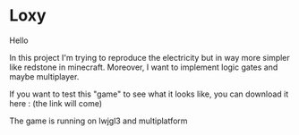 # Loxy

Hello

In this project I'm trying to reproduce the electricity but in way more simpler like redstone in minecraft.
Moreover, I want to implement logic gates and maybe multiplayer.

If you want to test this "game" to see what it looks like, you can download it here : (the link will come)

The game is running on lwjgl3 and multiplatform
